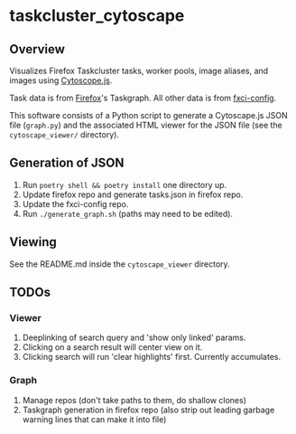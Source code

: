 # taskcluster_cytoscape

## Overview

Visualizes Firefox Taskcluster tasks, worker pools, image aliases, and images using [Cytoscope.js](https://js.cytoscape.org/).

Task data is from [Firefox](https://github.com/mozilla-firefox/firefox)'s Taskgraph. All other data is from [fxci-config](http://github.com/mozilla-releng/fxci-config).

This software consists of a Python script to generate a Cytoscape.js JSON file (`graph.py`) and the associated HTML viewer for the JSON file (see the `cytoscape_viewer/` directory).

## Generation of JSON

1. Run `poetry shell && poetry install` one directory up.
1. Update firefox repo and generate tasks.json in firefox repo.
1. Update the fxci-config repo.
1. Run `./generate_graph.sh` (paths may need to be edited).

## Viewing

See the README.md inside the `cytoscape_viewer` directory.

## TODOs

### Viewer

1. Deeplinking of search query and 'show only linked' params.
2. Clicking on a search result will center view on it.
3. Clicking search will run 'clear highlights' first. Currently accumulates.

### Graph

1. Manage repos (don't take paths to them, do shallow clones)
2. Taskgraph generation in firefox repo (also strip out leading garbage warning lines that can make it into file)